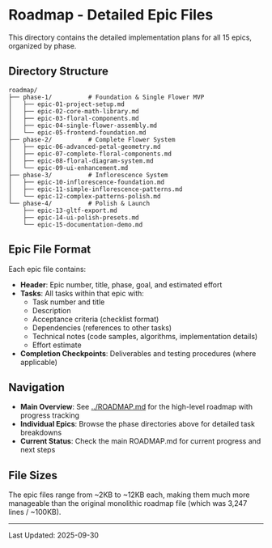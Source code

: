 # Roadmap - Detailed Epic Files

This directory contains the detailed implementation plans for all 15 epics, organized by phase.

## Directory Structure

```
roadmap/
├── phase-1/          # Foundation & Single Flower MVP
│   ├── epic-01-project-setup.md
│   ├── epic-02-core-math-library.md
│   ├── epic-03-floral-components.md
│   ├── epic-04-single-flower-assembly.md
│   └── epic-05-frontend-foundation.md
├── phase-2/          # Complete Flower System
│   ├── epic-06-advanced-petal-geometry.md
│   ├── epic-07-complete-floral-components.md
│   ├── epic-08-floral-diagram-system.md
│   └── epic-09-ui-enhancement.md
├── phase-3/          # Inflorescence System
│   ├── epic-10-inflorescence-foundation.md
│   ├── epic-11-simple-inflorescence-patterns.md
│   └── epic-12-complex-patterns-polish.md
└── phase-4/          # Polish & Launch
    ├── epic-13-gltf-export.md
    ├── epic-14-ui-polish-presets.md
    └── epic-15-documentation-demo.md
```

## Epic File Format

Each epic file contains:
- **Header**: Epic number, title, phase, goal, and estimated effort
- **Tasks**: All tasks within that epic with:
  - Task number and title
  - Description
  - Acceptance criteria (checklist format)
  - Dependencies (references to other tasks)
  - Technical notes (code samples, algorithms, implementation details)
  - Effort estimate
- **Completion Checkpoints**: Deliverables and testing procedures (where applicable)

## Navigation

- **Main Overview**: See [../ROADMAP.md](../ROADMAP.md) for the high-level roadmap with progress tracking
- **Individual Epics**: Browse the phase directories above for detailed task breakdowns
- **Current Status**: Check the main ROADMAP.md for current progress and next steps

## File Sizes

The epic files range from ~2KB to ~12KB each, making them much more manageable than the original monolithic roadmap file (which was 3,247 lines / ~100KB).

---

Last Updated: 2025-09-30
